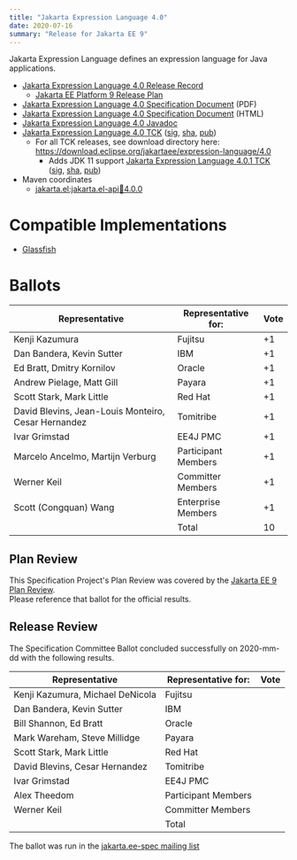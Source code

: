 ```yaml
---
title: "Jakarta Expression Language 4.0"
date: 2020-07-16
summary: "Release for Jakarta EE 9"
---
```

Jakarta Expression Language defines an expression language for Java applications.

* [Jakarta Expression Language 4.0 Release Record](https://projects.eclipse.org/projects/ee4j.el/releases/4.0.0)
  * [Jakarta EE Platform 9 Release Plan](https://jakartaee.github.io/platform/jakartaee9/JakartaEE9ReleasePlan)
* [Jakarta Expression Language 4.0 Specification Document](./jakarta-expression-language-spec-4.0.pdf) (PDF)
* [Jakarta Expression Language 4.0 Specification Document](./jakarta-expression-language-spec-4.0.html) (HTML)
* [Jakarta Expression Language 4.0 Javadoc](./apidocs)
* [Jakarta Expression Language 4.0 TCK](https://download.eclipse.org/jakartaee/expression-language/4.0/jakarta-expression-language-tck-4.0.0.zip)  ([sig](https://download.eclipse.org/jakartaee/expression-language/4.0/jakarta-expression-language-tck-4.0.0.zip.sig),  [sha](https://download.eclipse.org/jakartaee/expression-language/4.0/jakarta-expression-language-tck-4.0.0.zip.sha256),  [pub](https://jakarta.ee/specifications/jakartaee-spec-committee.pub))
  * For all TCK releases, see download directory here: https://download.eclipse.org/jakartaee/expression-language/4.0
    * Adds JDK 11 support [Jakarta Expression Language 4.0.1 TCK](https://download.eclipse.org/jakartaee/expression-language/4.0/jakarta-expression-language-tck-4.0.1.zip)  ([sig](https://download.eclipse.org/jakartaee/expression-language/4.0/jakarta-expression-language-tck-4.0.1.zip.sig),  [sha](https://download.eclipse.org/jakartaee/expression-language/4.0/jakarta-expression-language-tck-4.0.1.zip.sha256),  [pub](https://jakarta.ee/specifications/jakartaee-spec-committee.pub))
* Maven coordinates
  * [jakarta.el:jakarta.el-api:jar:4.0.0](https://repo1.maven.org/maven2/jakarta/el/jakarta.el-api/4.0.0/)


# Compatible Implementations

* [Glassfish](https://repo1.maven.org/maven2/org/glassfish/jakarta.el/4.0.0/)

# Ballots

| Representative                                      | Representative for: | Vote |
|-----------------------------------------------------|---------------------|------|
| Kenji Kazumura                                      | Fujitsu             |  +1  |
| Dan Bandera, Kevin Sutter                           | IBM                 |  +1  |
| Ed Bratt, Dmitry Kornilov                           | Oracle              |  +1  |
| Andrew Pielage, Matt Gill                           | Payara              |  +1  |
| Scott Stark, Mark Little                            | Red Hat             |  +1  |
| David Blevins, Jean-Louis Monteiro, Cesar Hernandez | Tomitribe           |  +1  |
| Ivar Grimstad                                       | EE4J PMC            |  +1  |
| Marcelo Ancelmo, Martijn Verburg                    | Participant Members |  +1  |
| Werner Keil                                         | Committer Members   |  +1  |
| Scott (Congquan) Wang                               | Enterprise Members  |  +1  |
|                                                     | Total               |  10  |

## Plan Review

[//]: # (For Jakarta EE 9, the Platform Plan Review covered 95% of the Specification Projects.  For those Projects, just use the following statement in this Plan Review section:)

This Specification Project's Plan Review was covered by the [Jakarta EE 9 Plan Review](https://jakarta.ee/specifications/platform/9/).  
Please reference that ballot for the official results.

[//]: # (If your Project was required to do a standalone Plan Review...  You'll need to perform an official Plan Review ballot and record the results here.)

## Release Review

The Specification Committee Ballot concluded successfully on 2020-mm-dd with the following results.

| Representative                                 | Representative for: | Vote |
|------------------------------------------------|---------------------|------|
| Kenji Kazumura, Michael DeNicola               | Fujitsu             |      |
| Dan Bandera, Kevin Sutter                      | IBM                 |      |
| Bill Shannon, Ed Bratt                         | Oracle              |      |
| Mark Wareham, Steve Millidge                   | Payara              |      |
| Scott Stark, Mark Little                       | Red Hat             |      |
| David Blevins, Cesar Hernandez                 | Tomitribe           |      |
| Ivar Grimstad                                  | EE4J PMC            |      |
| Alex Theedom                                   | Participant Members |      |
| Werner Keil                                    | Committer Members   |      |
|                                                | Total               |      |

The ballot was run in the [jakarta.ee-spec mailing list]()
